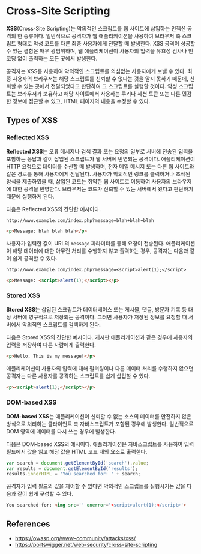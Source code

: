 # Cross-Site Scripting

**XSS**(Cross-Site Scripting)는 악의적인 스크립트를 웹 사이트에 삽입하는 인젝션 공격의 한 종류이다. 일반적으로 공격자가 웹 애플리케이션을 사용하여 브라우저 측 스크립트 형태로 악성 코드를 다른 최종 사용자에게 전달할 때 발생한다. XSS 공격이 성공할 수 있는 결함은 매우 광범위하며, 웹 애플리케이션이 사용자의 입력을 유효성 검사나 인코딩 없이 출력하는 모든 곳에서 발생한다.

공격자는 XSS를 사용하여 악의적인 스크립트를 의심없는 사용자에게 보낼 수 있다. 최종 사용자의 브라우저는 해당 스크립트를 신뢰할 수 없다는 것을 알지 못하기 때문에, 신뢰할 수 있는 곳에서 전달되었다고 판단하여 그 스크립트를 실행할 것이다. 악성 스크립트는 브라우저가 보유하고 해당 사이트에서 사용하는 쿠키나 세션 토큰 또는 다른 민감한 정보에 접근할 수 있고, HTML 페이지의 내용을 수정할 수 있다.

## Types of XSS
### Reflected XSS
**Reflected XSS**는 오류 메시지나 검색 결과 또는 요청의 일부로 서버에 전송된 입력을 포함하는 응답과 같이 삽입된 스크립트가 웹 서버에 반영되는 공격이다. 애플리케이션이 HTTP 요청으로 데이터를 수신할 때 발생하며, 전자 메일 메시지 또는 다른 웹 사이트와 같은 경로를 통해 사용자에게 전달된다. 사용자가 악의적인 링크를 클릭하거나 조작된 양식을 제출하였을 때, 삽입된 코드는 취약한 웹 사이트로 이동하여 사용자의 브라우저에 대한 공격을 반영한다. 브라우저는 코드가 신뢰할 수 있는 서버에서 왔다고 판단하기 때문에 실행하게 된다.

다음은 Reflected XSS의 간단한 예시이다.

```
http://www.example.com/index.php?message=blah+blah+blah
```
```html
<p>Message: blah blah blah</p>
```

사용자가 입력한 값이 URL의 `message` 파라미터를 통해 요청이 전송된다. 애플리케이션이 해당 데이터에 대한 아무런 처리를 수행하지 않고 출력하는 경우, 공격자는 다음과 같이 쉽게 공격할 수 있다.

```
http://www.example.com/index.php?message=<script>alert(1);</script>
```
```html
<p>Message: <script>alert(1);</script></p>
```

### Stored XSS
**Stored XSS**는 삽입된 스크립트가 데이터베이스 또는 게시물, 댓글, 방문자 기록 등 대상 서버에 영구적으로 저장되는 공격이다. 그러면 사용자가 저장된 정보를 요청할 때 서버에서 악의적인 스크립트를 검색하게 된다.

다음은 Stored XSS의 간단한 예시이다. 게시판 애플리케이션과 같은 경우에 사용자의 입력을 저장하여 다른 사람에게 출력한다.

```html
<p>Hello, This is my message!</p>
```

애플리케이션이 사용자의 입력에 대해 필터링이나 다른 데이터 처리를 수행하지 않으면 공격자는 다른 사용자를 공격하는 스크립트를 쉽게 삽입할 수 있다.

```html
<p><script>alert(1);</script></p>
```

### DOM-based XSS
**DOM-based XSS**는 애플리케이션이 신뢰할 수 없는 소스의 데이터를 안전하지 않은 방식으로 처리하는 클라이언트 측 자바스크립트가 포함된 경우에 발생한다. 일반적으로 DOM 영역에 데이터를 다시 쓰는 경우에 발생한다.

다음은 DOM-based XSS의 예시이다. 애플리케이션은 자바스크립트를 사용하여 입력 필드에서 값을 읽고 해당 값을 HTML 코드 내의 요소로 출력한다.

```js
var search = document.getElementById('search').value;
var results = document.getElementById('results');
results.innerHTML = 'You searched for: ' + search;
```

공격자가 입력 필드의 값을 제어할 수 있다면 악의적인 스크립트를 실행시키는 값을 다음과 같이 쉽게 구성할 수 있다.

```html
You searched for: <img src='' onerror='<script>alert(1);</script>'>
```

## References
- https://owasp.org/www-community/attacks/xss/
- https://portswigger.net/web-security/cross-site-scripting